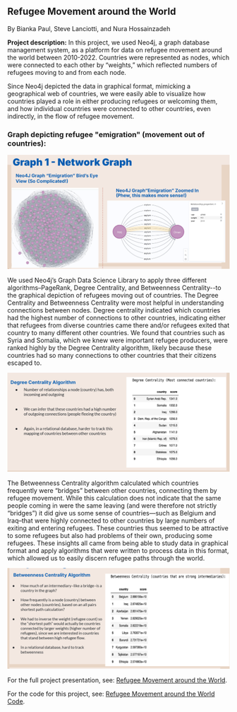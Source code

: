 ## Refugee Movement around the World

By Bianka Paul, Steve Lanciotti, and Nura Hossainzadeh

**Project description:** In this project, we used Neo4j, a graph database management system, as a platform for data on refugee movement around the world between 2010-2022. Countries were represented as nodes, which were connected to each other by “weights,” which reflected numbers of refugees moving to and from each node. 

Since Neo4j depicted the data in graphical format, mimicking a geographical web of countries, we were easily able to visualize how countries played a role in either producing refugees or welcoming them, and how individual countries were connected to other countries, even indirectly, in the flow of refugee movement. 

### Graph depicting refugee "emigration" (movement out of countries):

<img src="images/neo4j_slide_graph1.png?raw=true"/>

We used Neo4j’s Graph Data Science Library to apply three different algorithms–PageRank, Degree Centrality, and Betweenness Centrality--to the graphical depiction of refugees moving out of countries. The Degree Centrality and Betweenness Centrality were most helpful in understanding connections between nodes. Degree centrality indicated which countries had the highest number of connections to other countries, indicating either that refugees from diverse countries came there and/or refugees exited that country to many different other countries. We found that countries such as Syria and Somalia, which we knew were important refugee producers, were ranked highly by the Degree Centrality algorithm, likely because these countries had so many connections to other countries that their citizens escaped to. 

<img src="images/algorithm_2_refugees.png?raw=true"/>

The Betweenness Centrality algorithm calculated which countries frequently were “bridges” between other countries, connecting them by refugee movement. While this calculation does not indicate that the same people coming in were the same leaving (and were therefore not strictly “bridges”) it did give us some sense of countries—such as Belgium and Iraq–that were highly connected to other countries by large numbers of exiting and entering refugees. These countries thus seemed to be attractive to some refugees but also had problems of their own, producing some refugees. These insights all came from being able to study data in graphical format and apply algorithms that were written to process data in this format, which allowed us to easily discern refugee paths through the world. 

<img src="images/algorithm_3_refugees.png?raw=true"/>

For the full project presentation, see: [Refugee Movement around the World](/pdf/205_slides.pdf).

For the code for this project, see: [Refugee Movement around the World Code](/code_files/205_final_code.html).
